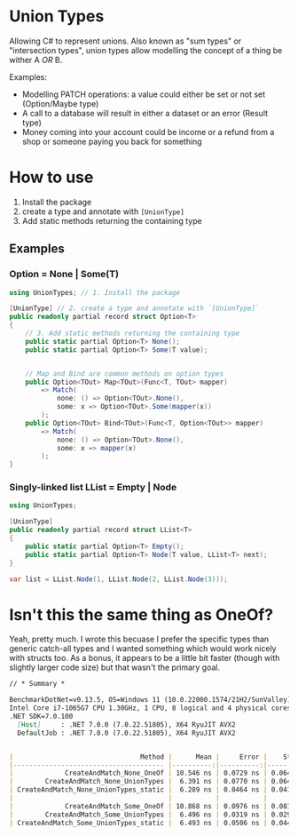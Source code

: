 # Union Types
Allowing C# to represent unions. Also known as "sum types" or "intersection types", union types allow modelling the concept of a thing be wither A _OR_ B.

Examples:
- Modelling PATCH operations: a value could either be set or not set (Option/Maybe type)
- A call to a database will result in either a dataset or an error (Result type)
- Money coming into your account could be income or a refund from a shop or someone paying you back for something

# How to use
1. Install the package
2. create a type and annotate with `[UnionType]`
3. Add static methods returning the containing type

## Examples

### Option<T> = None | Some(T)
```csharp
using UnionTypes; // 1. Install the package

[UnionType] // 2. create a type and annotate with `[UnionType]`
public readonly partial record struct Option<T>
{
    // 3. Add static methods returning the containing type
    public static partial Option<T> None();
    public static partial Option<T> Some(T value);


    // Map and Bind are common methods on option types
    public Option<TOut> Map<TOut>(Func<T, TOut> mapper)
        => Match(
            none: () => Option<TOut>.None(),
            some: x => Option<TOut>.Some(mapper(x))
        );
    public Option<TOut> Bind<TOut>(Func<T, Option<TOut>> mapper)
        => Match(
            none: () => Option<TOut>.None(),
            some: x => mapper(x)
        );
}
```

### Singly-linked list LList<T> = Empty | Node<T>

```csharp
using UnionTypes;

[UnionType]
public readonly partial record struct LList<T>
{
    public static partial Option<T> Empty();
    public static partial Option<T> Node(T value, LList<T> next);
}
```

```csharp
var list = LList.Node(1, LList.Node(2, LList.Node(3)));

```

# Isn't this the same thing as OneOf?

Yeah, pretty much. I wrote this becuase I prefer the specific types than generic catch-all types and I wanted something which would work nicely with structs too.
As a bonus, it appears to be a little bit faster (though with slightly larger code size) but that wasn't the primary goal.

```md
// * Summary *

BenchmarkDotNet=v0.13.5, OS=Windows 11 (10.0.22000.1574/21H2/SunValley)
Intel Core i7-1065G7 CPU 1.30GHz, 1 CPU, 8 logical and 4 physical cores
.NET SDK=7.0.100
  [Host]     : .NET 7.0.0 (7.0.22.51805), X64 RyuJIT AVX2
  DefaultJob : .NET 7.0.0 (7.0.22.51805), X64 RyuJIT AVX2


|                                Method |      Mean |     Error |    StdDev | Ratio | Code Size | Allocated | Alloc Ratio |
|-------------------------------------- |----------:|----------:|----------:|------:|----------:|----------:|------------:|
|             CreateAndMatch_None_OneOf | 10.546 ns | 0.0729 ns | 0.0646 ns |  1.00 |     333 B |         - |          NA |
|        CreateAndMatch_None_UnionTypes |  6.391 ns | 0.0770 ns | 0.0643 ns |  0.61 |     389 B |         - |          NA |
| CreateAndMatch_None_UnionTypes_static |  6.289 ns | 0.0464 ns | 0.0411 ns |  0.60 |     389 B |         - |          NA |
|                                       |           |           |           |       |           |           |             |
|             CreateAndMatch_Some_OneOf | 10.868 ns | 0.0976 ns | 0.0815 ns |  1.00 |     336 B |         - |          NA |
|        CreateAndMatch_Some_UnionTypes |  6.496 ns | 0.0319 ns | 0.0298 ns |  0.60 |     404 B |         - |          NA |
| CreateAndMatch_Some_UnionTypes_static |  6.493 ns | 0.0506 ns | 0.0449 ns |  0.60 |     404 B |         - |          NA |
```